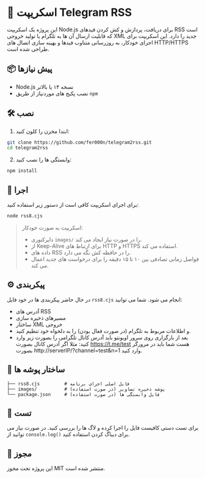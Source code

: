 
# 📰 اسکریپت Telegram RSS

این پروژه یک اسکریپت Node.js برای دریافت، پردازش و کش کردن فیدهای RSS است که قابلیت ارسال آن ها به تلگرام یا تولید خروجی XML جدید را دارد. این اسکریپت برای اجرای خودکار، به روزرسانی متناوب فیدها و بهینه سازی اتصال های HTTP/HTTPS طراحی شده است.

## 📦 پیش نیازها

- Node.js نسخه ۱۴ یا بالاتر
- نصب پکیج های موردنیاز از طریق `npm`

## 🛠 نصب

1. ابتدا مخزن را کلون کنید:

```bash
git clone https://github.com/fer000n/telegram2rss.git
cd telegram2rss
```

2. وابستگی ها را نصب کنید:

```bash
npm install
```

## 🚀 اجرا

برای اجرای اسکریپت کافی است از دستور زیر استفاده کنید:

```bash
node rss8.cjs
```

> اسکریپت به صورت خودکار:
> - دایرکتوری `images/` را در صورت نیاز ایجاد می کند.
> - از Keep-Alive برای ارتباط های HTTP و HTTPS استفاده می کند.
> - داده های RSS را در حافظه کش نگه می دارد.
> - فواصل زمانی تصادفی بین ۱۰ تا ۱۵ دقیقه را برای درخواست های جدید اعمال می کند.

## ⚙️ پیکربندی

در حال حاضر پیکربندی ها در خود فایل `rss8.cjs` انجام می شود. شما می توانید:

- آدرس های RSS
- مسیرهای ذخیره سازی
- ساختار XML خروجی
- و اطلاعات مربوط به تلگرام (در صورت فعال بودن) را به دلخواه خود تنظیم کنید.
- بعد از بارگزاری روی سرور اوبونتو باید آدرس کانال تلگرامی را بصورت زیر وارد کنید:
مثلا اگر آدرس کانال بصورت https://t.me/test هست شما باید در مرورگر بصورت http://serverIP/?channel=test&n=1 وارد کنید.



## 📁 ساختار پوشه ها

```
├── rss8.cjs         # فایل اصلی اجرای برنامه
├── images/          # پوشه ذخیره تصاویر (در صورت استفاده)
└── package.json     # فایل وابستگی ها (در صورت استفاده)
```

## 🧪 تست

برای تست دستی کافیست فایل را اجرا کرده و لاگ ها را بررسی کنید. در صورت نیاز می توانید از `console.log()` برای دیباگ کردن استفاده کنید.

## 📜 مجوز

این پروژه تحت مجوز MIT منتشر شده است.
